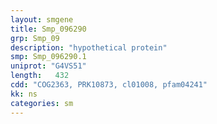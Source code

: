 ```yaml
---
layout: smgene
title: Smp_096290
grp: Smp_09
description: "hypothetical protein"
smp: Smp_096290.1
uniprot: "G4VS51"
length:   432
cdd: "COG2363, PRK10873, cl01008, pfam04241"
kk: ns
categories: sm
---
```

